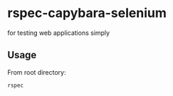 # rspec-capybara-selenium
for testing web applications simply


## Usage

From root directory: 

`rspec`
